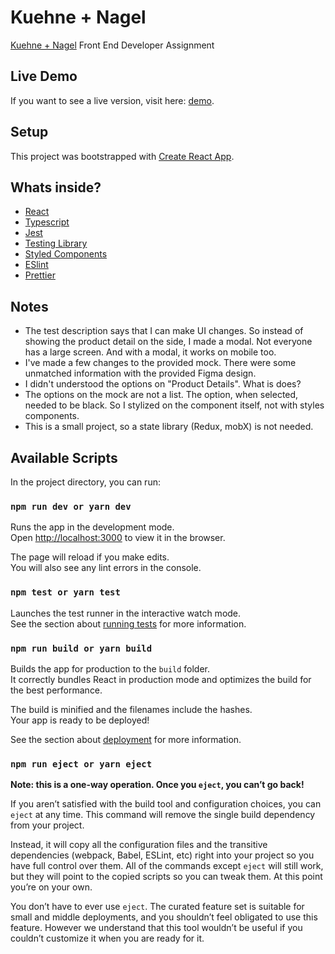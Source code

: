 # Kuehne + Nagel

[Kuehne + Nagel](https://home.kuehne-nagel.com/) Front End Developer Assignment

## Live Demo

If you want to see a live version, visit here: [demo](https://kn-fe-test.vercel.app/).

## Setup
This project was bootstrapped with [Create React App](https://github.com/facebook/create-react-app).

## Whats inside?
- [React](https://reactjs.org/)
- [Typescript](https://www.typescriptlang.org/)
- [Jest](https://jestjs.io/pt-BR/)
- [Testing Library](https://testing-library.com/docs/react-testing-library/intro/)
- [Styled Components](https://styled-components.com/)
- [ESlint](https://eslint.org/)
- [Prettier](https://prettier.io/)

## Notes

- The test description says that I can make UI changes. So instead of showing the product detail on the side, I made a modal. Not everyone has a large screen. And with a modal, it works on mobile too.
- I've made a few changes to the provided mock. There were some unmatched information with the provided Figma design.
- I didn't understood the options on "Product Details". What is does?
- The options on the mock are not a list. The option, when selected,  needed to be black. So I stylized on the component itself, not with styles components.
- This is a small project, so a state library (Redux, mobX) is not needed.

## Available Scripts

In the project directory, you can run:

### `npm run dev or yarn dev`

Runs the app in the development mode.\
Open [http://localhost:3000](http://localhost:3000) to view it in the browser.

The page will reload if you make edits.\
You will also see any lint errors in the console.

### `npm test or yarn test`

Launches the test runner in the interactive watch mode.\
See the section about [running tests](https://facebook.github.io/create-react-app/docs/running-tests) for more information.

### `npm run build or yarn build`

Builds the app for production to the `build` folder.\
It correctly bundles React in production mode and optimizes the build for the best performance.

The build is minified and the filenames include the hashes.\
Your app is ready to be deployed!

See the section about [deployment](https://facebook.github.io/create-react-app/docs/deployment) for more information.

### `npm run eject or yarn eject`

**Note: this is a one-way operation. Once you `eject`, you can’t go back!**

If you aren’t satisfied with the build tool and configuration choices, you can `eject` at any time. This command will remove the single build dependency from your project.

Instead, it will copy all the configuration files and the transitive dependencies (webpack, Babel, ESLint, etc) right into your project so you have full control over them. All of the commands except `eject` will still work, but they will point to the copied scripts so you can tweak them. At this point you’re on your own.

You don’t have to ever use `eject`. The curated feature set is suitable for small and middle deployments, and you shouldn’t feel obligated to use this feature. However we understand that this tool wouldn’t be useful if you couldn’t customize it when you are ready for it.
